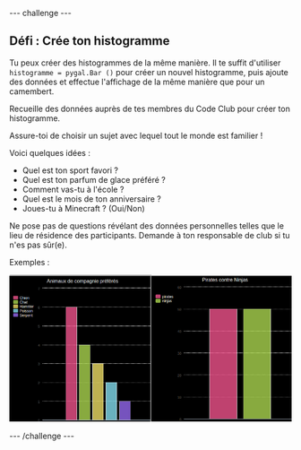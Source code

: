 \--- challenge \---

## Défi : Crée ton histogramme

Tu peux créer des histogrammes de la même manière. Il te suffit d'utiliser `histogramme = pygal.Bar ()` pour créer un nouvel histogramme, puis ajoute des données et effectue l'affichage de la même manière que pour un camembert.

Recueille des données auprès de tes membres du Code Club pour créer ton histogramme.

Assure-toi de choisir un sujet avec lequel tout le monde est familier !

Voici quelques idées :

+ Quel est ton sport favori ?
+ Quel est ton parfum de glace préféré ?
+ Comment vas-tu à l'école ?
+ Quel est le mois de ton anniversaire ?
+ Joues-tu à Minecraft ? (Oui/Non)

Ne pose pas de questions révélant des données personnelles telles que le lieu de résidence des participants. Demande à ton responsable de club si tu n'es pas sûr(e).

Exemples :

![capture d'écran](images/pets-bar-examples.png)

\--- /challenge \---